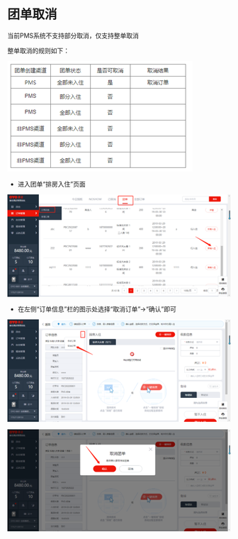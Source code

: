 # 团单取消

当前PMS系统不支持部分取消，仅支持整单取消

整单取消的规则如下：

![](../../../.gitbook/assets/image%20%28610%29.png)

* 进入团单“排房入住”页面

![](../../../.gitbook/assets/image%20%28572%29.png)

* 在左侧“订单信息”栏的图示处选择“取消订单”→“确认”即可

![](../../../.gitbook/assets/image%20%28579%29.png)

![](../../../.gitbook/assets/image%20%28353%29.png)

